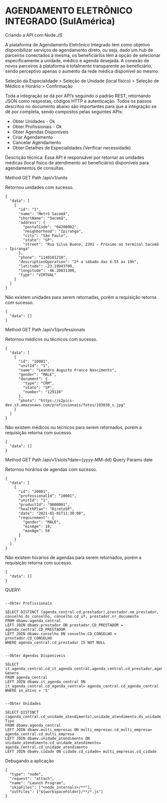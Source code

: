 # AGENDAMENTO ELETRÔNICO INTEGRADO (SulAmérica)

Criando a API com Node.JS

A plataforma de Agendamento Eletrônico Integrado tem como objetivo disponibilizar serviços de
agendamento direto, ou seja, dado um hub de parceiros conectados à mesma, os beneficiários têm a opção
de selecionar especificamente a unidade, médico e agenda desejada.
A conexão de novos parceiros à plataforma é totalmente transparente ao beneficiário, sendo perceptivo
apenas o aumento da rede médica disponível ao mesmo.

Seleção da Especialidade > Seleção de Unidade (local físico) > Seleção de Médico e Horário > Confirmação

Toda a integração se dá por API’s seguindo o padrão REST, retornando JSON como respostas, códigos HTTP e
autenticação.
Todos os passos descritos no documento abaixo são importantes para que a integração se dê por completa,
sendo compostos pelas seguintes APIs:

- Obter Unidades - Ok
- Obter Profissionais - Ok
- Obter Agendas Disponíveis
- Criar Agendamento
- Cancelar Agendamento
- Obter Detalhes de Especialidades (Verificar necessidade)

Descrição técnica: Essa API é responsável por retornar as unidades médicas (local físico de atendimento ao
beneficiário) disponíveis para agendamentos de consultas.

Method GET
Path /api/v1/units

Retornou unidades com sucesso.
```
{
  "data": [
    {
      "id": "1",
      "name": "Metrô Sacomã",
      "shortName": "Sacomã",
      "address": {
        "postalCode": "04208002",
        "neighborhood": "Ipiranga",
        "city": "São Paulo",
        "state": "SP",
        "street": "Rua Silva Bueno, 2201 - Próximo ao terminal Sacomã - Ipiranga"
      },
      "phone": "1140101210",
      "descriptionOperation": "2ª a sábado das 6:55 às 19h",
      "latitude": -23.19943700,
      "longitude": -46.20031300,
      "type": "VIRTUAL"
    }
  ]
}
```

Não existem unidades para serem retornadas, porém a requisição retorna com sucesso.
```
{
  "data": []
}
```

Method GET
Path /api/v1/professionals

Retornou médicos ou técnicos com sucesso.
```
{
  "data": [
    {
      "id": "10001",
      "unitId": "1",
      "name": "Leandro Augusto Franco Nascimento",
      "gender": "MALE",
      "document": {
        "type": "CRM",
        "state": "SP",
        "number": "129128"
      },
      "photo": "https://s2pics-dev.s3.amazonaws.com/profissionais/fotos/103038_s.jpg"
    }
  ]
}
```
Não existem médicos ou técnicos para serem retornados, porém a requisição retorna com sucesso.
```
{
  "data": []
}
```

Method GET
Path /api/v1/slots?date={yyyy-MM-dd}
Query Params date

Retornou horários de agendas com sucesso.
```
{
  "data": [
    {
      "id": "20001",
      "professionalId": "10001",
      "unitId": "1",
      "productId": "9000001",
      "healthPlan": "DiretoSP",
      "date": "2021-01-01T11:30:00",
      "requirement": {
        "gender": "MALE",
        "minAge": 18,
        "maxAge": 50
      }
    }
  ]
}
```
Não existem horários de agendas para serem retornados, porém a requisição retorna com sucesso.
```
{
  "data": []
}
```
QUERY:
```

--Obter Profissionais
                                                                  
SELECT DISTINCT (agenda_central.cd_prestador),prestador.nm_prestador, conselho.ds_conselho, conselho.cd_uf, prestador.nr_documento
FROM dbamv.agenda_central 
LEFT JOIN dbamv.prestador ON prestador.CD_PRESTADOR = agenda_central.CD_PRESTADOR
LEFT JOIN dbamv.conselho ON conselho.CD_CONSELHO = prestador.CD_CONSELHO
WHERE agenda_central.cd_prestador IS NOT NULL


--Obter Agendas Disponiveis

SELECT it_agenda_central.cd_it_agenda_central,agenda_central.cd_prestador,agenda_central.cd_unidade_atendimento,it_agenda_central.hr_agenda,'ALL' Genero 
FROM agenda_central    
LEFT JOIN dbamv.it_agenda_central ON it_agenda_central.cd_agenda_central= agenda_central.cd_agenda_central
WHERE sn_ativo = 'S'


--Obter Unidades

SELECT DISTINCT (agenda_central.cd_unidade_atendimento),unidade_atendimento.ds_unidade_atendimento,multi_empresas.nr_cep,multi_empresas.nm_bairro,cidade.nm_cidade,multi_empresas.ds_endereco,multi_empresas.cd_uf,multi_empresas.nr_telefone_empresa,'PHYSICAL' Tipo  
FROM dbamv.agenda_central
LEFT JOIN dbamv.multi_empresas ON multi_empresas.cd_multi_empresa= agenda_central.cd_multi_empresa
LEFT JOIN dbamv.unidade_atendimento ON unidade_atendimento.cd_unidade_atendimento= agenda_central.cd_unidade_atendimento
LEFT JOIN dbamv.cidade ON cidade.cd_cidade= multi_empresas.cd_cidade
```




Debugando a aplicação
```
{
  "type": "node",
  "request": "attach",
  "name": "Launch Program",
  "skipFiles": ["<node_internals>/**"],
  "outFiles": ["${workspaceFolder}/**/*.js"]
}
```
